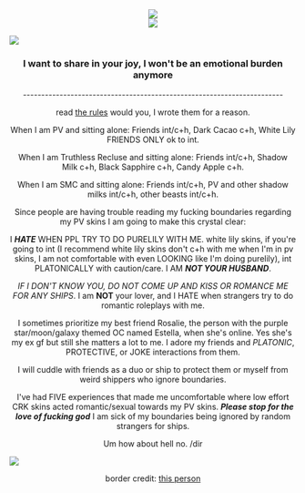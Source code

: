 <div align="center">
  <img src="https://64.media.tumblr.com/43f6f6c2a1aedea3198f971ba73e2893/741d6bf6364cc704-ff/s400x600/3c90436b7f2152e2bd511beabc8bc6f0f6d2e9a1.gifv">
</div>

<div align="center">
  <img src="https://64.media.tumblr.com/8dcc8bb148ea3544f9f0e4e9bf945068/1016a75420cbd368-b9/s400x600/fe45aae6d5aa2fc2f380ac0777532896036c705b.pnj">
</div>

![](https://64.media.tumblr.com/e86607f100caa7c245bcd889f061b06f/db26be39848f24fa-de/s2048x3072/66c10030bbf5ee6a52e5044b709b3603d008289e.pnj)

<h3 align="center">I want to share in your joy, I won't be an emotional burden anymore</h3>

<p align="center">-----------------------------------------------------------------------</p>

<p align="center">read
<a href="https://rentry.co/intcuddleCRK">the rules</a>
would you, I wrote them for a reason.</p>

<p align="center">When I am PV and sitting alone: Friends int/c+h, Dark Cacao c+h, White Lily FRIENDS ONLY ok to int.</p>

<p align="center">When I am Truthless Recluse and sitting alone: Friends int/c+h, Shadow Milk c+h, Black Sapphire c+h, Candy Apple c+h.</p>

<p align="center">When I am SMC and sitting alone: Friends int/c+h, PV and other shadow milks int/c+h, other beasts int/c+h.</p>

<p align="center">Since people are having trouble reading my fucking boundaries regarding my PV skins I am going to make this crystal clear:</p>

<p align="center">I <B><I>HATE</I></B> WHEN PPL TRY TO DO PURELILY WITH ME. white lily skins, if you're going to int (I recommend white lily skins don't c+h with me when I'm in pv skins, I am not comfortable with even LOOKING like I'm doing purelily), int PLATONICALLY with caution/care. I AM <B><I>NOT YOUR HUSBAND</I></B>.</p>

<p align="center"><I>IF I DON'T KNOW YOU, DO NOT COME UP AND KISS OR ROMANCE ME FOR ANY SHIPS</I>. I am <B>NOT</B> your lover, and I HATE when strangers try to do romantic roleplays with me.</p>

<p align="center">I sometimes prioritize my best friend Rosalie, the person with the purple star/moon/galaxy themed OC named Estella, when she's online. Yes she's my ex gf but still she matters a lot to me. I adore my friends and <I>PLATONIC</I>, PROTECTIVE, or JOKE interactions from them.</p>

<p align="center">I will cuddle with friends as a duo or ship to protect them or myself from weird shippers who ignore boundaries.</p>

<p align="center">I've had FIVE experiences that made me uncomfortable where low effort CRK skins acted romantic/sexual towards my PV skins. <B><I>Please stop for the love of fucking god</I></B> I am sick of my boundaries being ignored by random strangers for ships.</p>

<p align="center">Um how about hell no. /dir</p>

![](https://64.media.tumblr.com/dd986b8df8c320ac75158a3b24241b50/1d4dc302c2811eae-8e/s2048x3072/3c23c0e62d0ad9399bb1b8bb8a6360436371b92b.pnj)

<p align="center">border credit:
<a href="https://www.tumblr.com/sisterlucifergraphics">this </a>
<a href="https://www.tumblr.com/sister-lucifer">person</a>
</p>

<!--
**lonelybluebird/lonelybluebird** is a ✨ _special_ ✨ repository because its `README.md` (this file) appears on your GitHub profile.>
